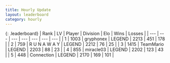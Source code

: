 ```yaml
---
title: Hourly Update
layout: leaderboard
category: hourly
---
```


{: .leaderboard}
| Rank | LV | Player | Division | Elo | Wins | Losses |
| --- | --- | --- | --- | --- | --- | --- |
| <span data-change="0">1</span> | 1003 | <span title="ID: 315148">gryphonex</span> | LEGEND | <span data-change="0">2213</span> | <span data-change="0">451</span> | <span data-change="0">178</span> |
| <span data-change="0">2</span> | 759 | <span title="ID: 66144">R U N A W A Y</span> | LEGEND | <span data-change="0">2212</span> | <span data-change="0">76</span> | <span data-change="0">25</span> |
| <span data-change="0">3</span> | 1415 | <span title="ID: 164871">TeamMario</span> | LEGEND | <span data-change="0">2203</span> | <span data-change="0">88</span> | <span data-change="0">23</span> |
| <span data-change="0">4</span> | 855 | <span title="ID: 416373">miracle03</span> | LEGEND | <span data-change="0">2202</span> | <span data-change="0">123</span> | <span data-change="0">43</span> |
| <span data-change="0">5</span> | 448 | <span title="ID: 539711">Connection</span> | LEGEND | <span data-change="0">2170</span> | <span data-change="0">169</span> | <span data-change="0">101</span> |